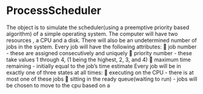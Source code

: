 # ProcessScheduler
The object is to simulate the scheduler(using a preemptive priority based algorithm) of a simple operating system. The computer will have two resources , a CPU and a disk. There will also be an undetermined number of jobs in the system. Every job will have the following attributes:  job number - these are assigned consecutively and uniquely  priority number - these take values 1 through 4, (1 being the highest, 2, 3, and 4)  maximum time remaining - initially equal to the job’s time estimate Every job will be in exactly one of three states at all times:  executing on the CPU - there is at most one of these jobs  sitting in the ready queue(waiting to run) - jobs will be chosen to move to the cpu based on a
